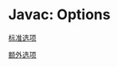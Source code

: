 # Javac: Options

[标准选项](Java_Command_Standard_Options_Of_Javac.md)

[额外选项](Java_Command_Extra_Options_Of_Javac.md)


